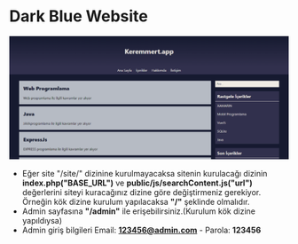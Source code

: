 # Dark Blue Website
![Website](readme.png)

* Eğer site "/site/" dizinine kurulmayacaksa sitenin kurulacağı dizinin **index.php("BASE_URL")** ve **public/js/searchContent.js("url")** değerlerini siteyi kuracağınız dizine göre değiştirmeniz gerekiyor. 
Örneğin kök dizine kurulum yapılacaksa **"/"** şeklinde olmalıdır.
* Admin sayfasına **"/admin"** ile erişebilirsiniz.(Kurulum kök dizine yapıldıysa)
* Admin giriş bilgileri
Email: **123456@admin.com** - Parola: **123456**